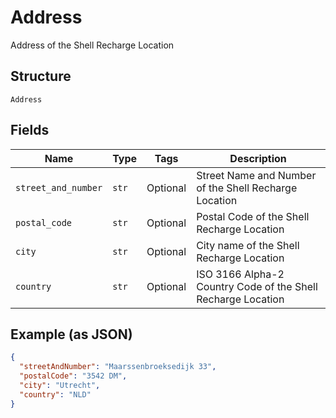 
# Address

Address of the Shell Recharge Location

## Structure

`Address`

## Fields

| Name | Type | Tags | Description |
|  --- | --- | --- | --- |
| `street_and_number` | `str` | Optional | Street Name and Number of the Shell Recharge Location |
| `postal_code` | `str` | Optional | Postal Code of the Shell Recharge Location |
| `city` | `str` | Optional | City name of the Shell Recharge Location |
| `country` | `str` | Optional | ISO 3166 Alpha-2 Country Code of the Shell Recharge Location |

## Example (as JSON)

```json
{
  "streetAndNumber": "Maarssenbroeksedijk 33",
  "postalCode": "3542 DM",
  "city": "Utrecht",
  "country": "NLD"
}
```

